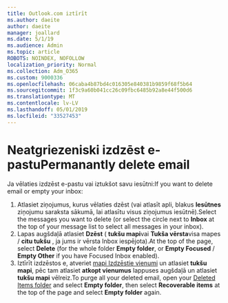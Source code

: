 ```yaml
---
title: Outlook.com iztīrīt
ms.author: daeite
author: daeite
manager: joallard
ms.date: 5/1/19
ms.audience: Admin
ms.topic: article
ROBOTS: NOINDEX, NOFOLLOW
localization_priority: Normal
ms.collection: Adm_O365
ms.custom: 9000336
ms.openlocfilehash: 06caba4b87bd4c016305e840381b9859f68f5b64
ms.sourcegitcommit: 1f3c9a60b041cc26c09fbc6485b92a8e44f500d6
ms.translationtype: MT
ms.contentlocale: lv-LV
ms.lasthandoff: 05/01/2019
ms.locfileid: "33527453"
---
```

# <a name="permanantly-delete-email"></a><span data-ttu-id="65dfe-102">Neatgriezeniski izdzēst e-pastu</span><span class="sxs-lookup"><span data-stu-id="65dfe-102">Permanantly delete email</span></span>

<span data-ttu-id="65dfe-103">Ja vēlaties izdzēst e-pastu vai iztukšot savu iesūtni:</span><span class="sxs-lookup"><span data-stu-id="65dfe-103">If you want to delete email or empty your inbox:</span></span>

1. <span data-ttu-id="65dfe-104">Atlasiet ziņojumus, kurus vēlaties dzēst (vai atlasīt apli, blakus **Iesūtnes** ziņojumu saraksta sākumā, lai atlasītu visus ziņojumus iesūtnē).</span><span class="sxs-lookup"><span data-stu-id="65dfe-104">Select the messages you want to delete (or select the circle next to **Inbox** at the top of your message list to select all messages in your inbox).</span></span>
1. <span data-ttu-id="65dfe-105">Lapas augšdaļā atlasiet **Dzēst** ( **tukšu mapi**vai **Tukša vērsta**visa mapes / **citu tukšu** , ja jums ir vērsta Inbox iespējota).</span><span class="sxs-lookup"><span data-stu-id="65dfe-105">At the top of the page, select **Delete** (for the whole folder **Empty folder**, or **Empty Focused** / **Empty Other** if you have Focused Inbox enabled).</span></span>
1. <span data-ttu-id="65dfe-106">Iztīrīt izdzēstos e, atveriet [mapi Izdzēstie vienumi](https://outlook.live.com/mail/deleteditems) un atlasiet **tukšu mapi**, pēc tam atlasiet **atkopt vienumus** lappuses augšdaļā un atlasiet **tukšu mapi** vēlreiz.</span><span class="sxs-lookup"><span data-stu-id="65dfe-106">To purge all your deleted email, open your [Deleted Items folder](https://outlook.live.com/mail/deleteditems) and select **Empty folder**, then select **Recoverable items** at the top of the page and select **Empty folder** again.</span></span>